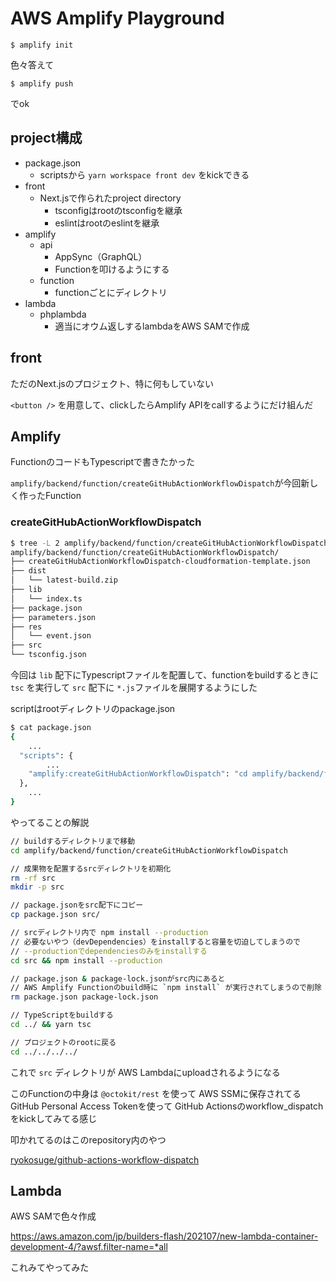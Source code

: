 # AWS Amplify Playground

```
$ amplify init
```

色々答えて

```
$ amplify push
```

でok

## project構成

- package.json
	- scriptsから `yarn workspace front dev` をkickできる
- front
	- Next.jsで作られたproject directory
		- tsconfigはrootのtsconfigを継承
		- eslintはrootのeslintを継承
- amplify
	- api
		- AppSync（GraphQL）
		- Functionを叩けるようにする
	- function
		- functionごとにディレクトリ
- lambda
	- phplambda
		- 適当にオウム返しするlambdaをAWS SAMで作成

## front

ただのNext.jsのプロジェクト、特に何もしていない

`<button />` を用意して、clickしたらAmplify APIをcallするようにだけ組んだ

## Amplify

FunctionのコードもTypescriptで書きたかった

`amplify/backend/function/createGitHubActionWorkflowDispatch`が今回新しく作ったFunction

### createGitHubActionWorkflowDispatch

```sh
$ tree -L 2 amplify/backend/function/createGitHubActionWorkflowDispatch/
amplify/backend/function/createGitHubActionWorkflowDispatch/
├── createGitHubActionWorkflowDispatch-cloudformation-template.json
├── dist
│   └── latest-build.zip
├── lib
│   └── index.ts
├── package.json
├── parameters.json
├── res
│   └── event.json
├── src
└── tsconfig.json
```

今回は `lib` 配下にTypescriptファイルを配置して、functionをbuildするときに `tsc` を実行して `src` 配下に `*.js`ファイルを展開するようにした

scriptはrootディレクトリのpackage.json

```sh
$ cat package.json
{
	...
  "scripts": {
		...
    "amplify:createGitHubActionWorkflowDispatch": "cd amplify/backend/function/createGitHubActionWorkflowDispatch && rm -rf src && mkdir -p src && cp package.json src/ && cd src && npm install --production && rm package.json package-lock.json && cd ../ && yarn tsc && cd ../../../../"
  },
	...
}
```

やってることの解説

```sh
// buildするディレクトリまで移動
cd amplify/backend/function/createGitHubActionWorkflowDispatch

// 成果物を配置するsrcディレクトリを初期化
rm -rf src
mkdir -p src

// package.jsonをsrc配下にコピー
cp package.json src/

// srcディレクトリ内で npm install --production
// 必要ないやつ（devDependencies）をinstallすると容量を切迫してしまうので
// --productionでdependenciesのみをinstallする
cd src && npm install --production

// package.json & package-lock.jsonがsrc内にあると
// AWS Amplify Functionのbuild時に `npm install` が実行されてしまうので削除
rm package.json package-lock.json

// TypeScriptをbuildする
cd ../ && yarn tsc

// プロジェクトのrootに戻る
cd ../../../../
```

これで `src` ディレクトリが AWS Lambdaにuploadされるようになる

このFunctionの中身は `@octokit/rest` を使って AWS SSMに保存されてる GitHub Personal Access Tokenを使って GitHub Actionsのworkflow_dispatchをkickしてみてる感じ

叩かれてるのはこのrepository内のやつ

[ryokosuge/github-actions-workflow-dispatch](https://github.com/ryokosuge/github-actions-workflow-dispatch)

## Lambda

AWS SAMで色々作成

https://aws.amazon.com/jp/builders-flash/202107/new-lambda-container-development-4/?awsf.filter-name=*all

これみてやってみた
